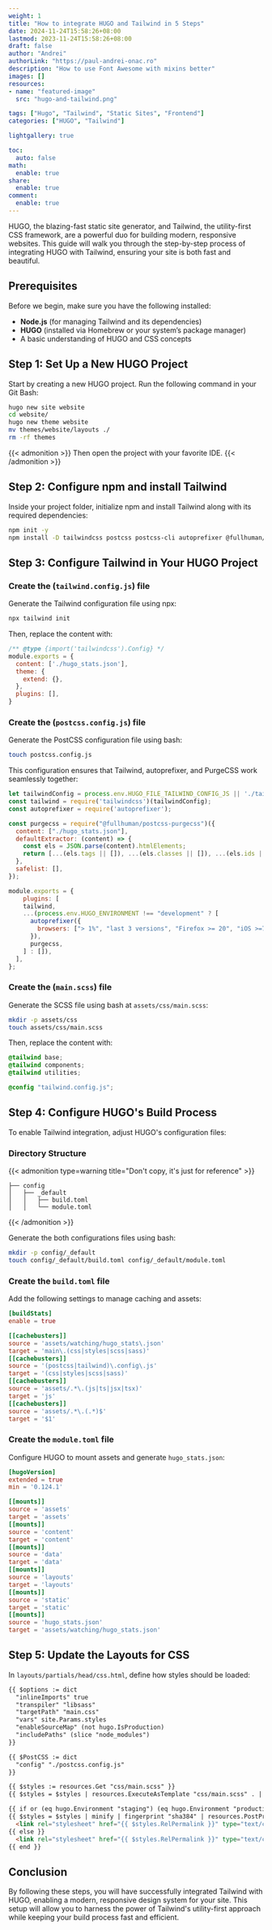 ```yaml
---
weight: 1
title: "How to integrate HUGO and Tailwind in 5 Steps"
date: 2024-11-24T15:58:26+08:00
lastmod: 2023-11-24T15:58:26+08:00
draft: false
author: "Andrei"
authorLink: "https://paul-andrei-onac.ro"
description: "How to use Font Awesome with mixins better"
images: []
resources:
- name: "featured-image"
  src: "hugo-and-tailwind.png"

tags: ["Hugo", "Tailwind", "Static Sites", "Frontend"]
categories: ["HUGO", "Tailwind"]

lightgallery: true

toc:
  auto: false
math:
  enable: true
share:
  enable: true
comment:
  enable: true
---
```


HUGO, the blazing-fast static site generator, and Tailwind, the utility-first CSS framework, are a powerful duo for building modern, responsive websites. This guide will walk you through the step-by-step process of integrating HUGO with Tailwind, ensuring your site is both fast and beautiful.

## Prerequisites

Before we begin, make sure you have the following installed:

- **Node.js** (for managing Tailwind and its dependencies)
- **HUGO** (installed via Homebrew or your system’s package manager)
- A basic understanding of HUGO and CSS concepts

## **Step 1:** Set Up a New HUGO Project

Start by creating a new HUGO project. Run the following command in your Git Bash:

```bash
hugo new site website
cd website/
hugo new theme website
mv themes/website/layouts ./
rm -rf themes
```

{{< admonition >}}
Then open the project with your favorite IDE.
{{< /admonition >}}

## **Step 2:** Configure npm and install Tailwind

Inside your project folder, initialize npm and install Tailwind along with its required dependencies:

```bash
npm init -y
npm install -D tailwindcss postcss postcss-cli autoprefixer @fullhuman/postcss-purgecss@6.0.0
```

## **Step 3:** Configure Tailwind in Your HUGO Project

### Create the (`tailwind.config.js`) file

Generate the Tailwind configuration file using npx:

```bash
npx tailwind init
```

Then, replace the content with:

```javascript
/** @type {import('tailwindcss').Config} */
module.exports = {
  content: ['./hugo_stats.json'],
  theme: {
    extend: {},
  },
  plugins: [],
}
```

### Create the (`postcss.config.js`) file

Generate the PostCSS configuration file using bash:

```bash
touch postcss.config.js
```

This configuration ensures that Tailwind, autoprefixer, and PurgeCSS work seamlessly together:

```javascript
let tailwindConfig = process.env.HUGO_FILE_TAILWIND_CONFIG_JS || './tailwind.config.js';
const tailwind = require('tailwindcss')(tailwindConfig);
const autoprefixer = require('autoprefixer');

const purgecss = require("@fullhuman/postcss-purgecss")({
  content: ["./hugo_stats.json"],
  defaultExtractor: (content) => {
    const els = JSON.parse(content).htmlElements;
    return [...(els.tags || []), ...(els.classes || []), ...(els.ids || [])];
  },
  safelist: [],
});

module.exports = {
	plugins: [
    tailwind,
    ...(process.env.HUGO_ENVIRONMENT !== "development" ? [
      autoprefixer({
        browsers: ["> 1%", "last 3 versions", "Firefox >= 20", "iOS >=7"],
      }),
      purgecss,
    ] : []),
  ],
};
```

### Create the (`main.scss`) file

Generate the SCSS file using bash at `assets/css/main.scss`:

```bash
mkdir -p assets/css
touch assets/css/main.scss
```

Then, replace the content with:

```scss
@tailwind base;
@tailwind components;
@tailwind utilities;

@config "tailwind.config.js";
```

## **Step 4:** Configure HUGO's Build Process

To enable Tailwind integration, adjust HUGO's configuration files:

### Directory Structure

{{< admonition type=warning title="Don't copy, it's just for reference" >}}
```
├── config
│   ├── _default
│   │   ├── build.toml
│   │   └── module.toml
```
{{< /admonition >}}

Generate the both configurations files using bash:

```bash
mkdir -p config/_default
touch config/_default/build.toml config/_default/module.toml
```

### Create the `build.toml` file

Add the following settings to manage caching and assets:

```toml
[buildStats]
enable = true

[[cachebusters]]
source = 'assets/watching/hugo_stats\.json'
target = 'main\.(css|styles|scss|sass)'
[[cachebusters]]
source = '(postcss|tailwind)\.config\.js'
target = '(css|styles|scss|sass)'
[[cachebusters]]
source = 'assets/.*\.(js|ts|jsx|tsx)'
target = 'js'
[[cachebusters]]
source = 'assets/.*\.(.*)$'
target = '$1'
```

### Create the `module.toml` file

Configure HUGO to mount assets and generate `hugo_stats.json`:

```toml
[hugoVersion]
extended = true
min = '0.124.1'

[[mounts]]
source = 'assets'
target = 'assets'
[[mounts]]
source = 'content'
target = 'content'
[[mounts]]
source = 'data'
target = 'data'
[[mounts]]
source = 'layouts'
target = 'layouts'
[[mounts]]
source = 'static'
target = 'static'
[[mounts]]
source = 'hugo_stats.json'
target = 'assets/watching/hugo_stats.json'
```

## **Step 5:** Update the Layouts for CSS

In `layouts/partials/head/css.html`, define how styles should be loaded:


```html
{{ $options := dict
  "inlineImports" true
  "transpiler" "libsass"
  "targetPath" "main.css"
  "vars" site.Params.styles
  "enableSourceMap" (not hugo.IsProduction)
  "includePaths" (slice "node_modules")
}}

{{ $PostCSS := dict
  "config" "./postcss.config.js"
}}

{{ $styles := resources.Get "css/main.scss" }}
{{ $styles = $styles | resources.ExecuteAsTemplate "css/main.scss" . | resources.ToCSS $options | resources.PostCSS $PostCSS }}

{{ if or (eq hugo.Environment "staging") (eq hugo.Environment "production") }}
{{ $styles = $styles | minify | fingerprint "sha384" | resources.PostProcess }}
  <link rel="stylesheet" href="{{ $styles.RelPermalink }}" type="text/css" media="all" integrity="{{ $styles.Data.Integrity }}" crossorigin="anonymous">
{{ else }}
  <link rel="stylesheet" href="{{ $styles.RelPermalink }}" type="text/css" media="all">
{{ end }}

```

## Conclusion

By following these steps, you will have successfully integrated Tailwind with HUGO, enabling a modern, responsive design system for your site. This setup will allow you to harness the power of Tailwind's utility-first approach while keeping your build process fast and efficient.